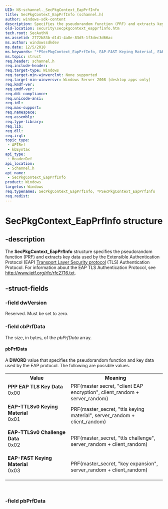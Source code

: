 ```yaml
---
UID: NS:schannel._SecPkgContext_EapPrfInfo
title: SecPkgContext_EapPrfInfo (schannel.h)
author: windows-sdk-content
description: Specifies the pseudorandom function (PRF) and extracts key data used by the Extensible Authentication Protocol (EAP) Transport Layer Security protocol (TLS) Authentication Protocol.
old-location: security\secpkgcontext_eapprfinfo.htm
tech.root: SecAuthN
ms.assetid: 2772b83b-d1d1-4a8e-83d5-1f3dec3d66ac
ms.author: windowssdkdev
ms.date: 12/5/2018
ms.keywords: "*PSecPkgContext_EapPrfInfo, EAP-FAST Keying Material, EAP-TTLSv0 Challenge Data, EAP-TTLSv0 Keying Material, PPP EAP TLS Key Data, PSecPkgContext_EapPrfInfo, PSecPkgContext_EapPrfInfo structure pointer [Security], SecPkgContext_EapPrfInfo, SecPkgContext_EapPrfInfo structure [Security], schannel/PSecPkgContext_EapPrfInfo, schannel/SecPkgContext_EapPrfInfo, security.secpkgcontext_eapprfinfo"
ms.topic: struct
req.header: schannel.h
req.include-header: 
req.target-type: Windows
req.target-min-winverclnt: None supported
req.target-min-winversvr: Windows Server 2008 [desktop apps only]
req.kmdf-ver: 
req.umdf-ver: 
req.ddi-compliance: 
req.unicode-ansi: 
req.idl: 
req.max-support: 
req.namespace: 
req.assembly: 
req.type-library: 
req.lib: 
req.dll: 
req.irql: 
topic_type:
 - APIRef
 - kbSyntax
api_type:
 - HeaderDef
api_location:
 - Schannel.h
api_name:
 - SecPkgContext_EapPrfInfo
product: Windows
targetos: Windows
req.typenames: SecPkgContext_EapPrfInfo, *PSecPkgContext_EapPrfInfo
req.redist: 
---
```


# SecPkgContext_EapPrfInfo structure


## -description


The <b>SecPkgContext_EapPrfInfo</b> structure specifies the pseudorandom function (PRF) and extracts key data used by the Extensible Authentication Protocol (EAP) <a href="https://msdn.microsoft.com/11f2e098-1d1e-473b-90ff-7b86eb923e9f">Transport Layer Security protocol</a> (TLS) Authentication Protocol. For information about the EAP TLS Authentication Protocol, see <a href="http://go.microsoft.com/fwlink/p/?linkid=84050">http://www.ietf.org/rfc/rfc2716.txt</a>.


## -struct-fields




### -field dwVersion

Reserved. Must be set to zero.


### -field cbPrfData

The size, in bytes, of the <i>pbPrfData</i> array.



#### pbPrfData

A <b>DWORD</b> value that specifies the pseudorandom function and key data used by the EAP protocol. The following are possible values.

<table>
<tr>
<th>Value</th>
<th>Meaning</th>
</tr>
<tr>
<td width="40%"><a id="PPP_EAP_TLS_Key_Data"></a><a id="ppp_eap_tls_key_data"></a><a id="PPP_EAP_TLS_KEY_DATA"></a><dl>
<dt><b>PPP EAP TLS Key Data</b></dt>
<dt>0x00</dt>
</dl>
</td>
<td width="60%">
PRF(master secret, "client EAP encryption", client_random + server_random)

</td>
</tr>
<tr>
<td width="40%"><a id="EAP-TTLSv0_Keying_Material"></a><a id="eap-ttlsv0_keying_material"></a><a id="EAP-TTLSV0_KEYING_MATERIAL"></a><dl>
<dt><b>EAP-TTLSv0 Keying Material</b></dt>
<dt>0x01</dt>
</dl>
</td>
<td width="60%">
PRF(master_secret, "ttls keying material", server_random + client_random)

</td>
</tr>
<tr>
<td width="40%"><a id="EAP-TTLSv0_Challenge_Data"></a><a id="eap-ttlsv0_challenge_data"></a><a id="EAP-TTLSV0_CHALLENGE_DATA"></a><dl>
<dt><b>EAP-TTLSv0 Challenge Data</b></dt>
<dt>0x02</dt>
</dl>
</td>
<td width="60%">
PRF(master_secret, "ttls challenge", server_random + client_random)

</td>
</tr>
<tr>
<td width="40%"><a id="EAP-FAST_Keying_Material"></a><a id="eap-fast_keying_material"></a><a id="EAP-FAST_KEYING_MATERIAL"></a><dl>
<dt><b>EAP-FAST Keying Material</b></dt>
<dt>0x03</dt>
</dl>
</td>
<td width="60%">
PRF(master_secret, "key expansion", server_random + client_random)

</td>
</tr>
</table>
 


### -field pbPrfData

 



